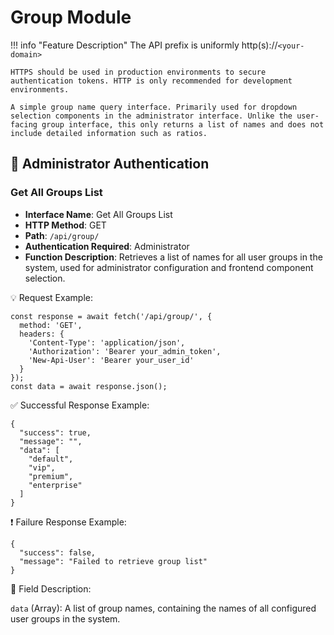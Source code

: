 # Group Module

!!! info "Feature Description"
    The API prefix is uniformly http(s)://`<your-domain>`

    HTTPS should be used in production environments to secure authentication tokens. HTTP is only recommended for development environments.

    A simple group name query interface. Primarily used for dropdown selection components in the administrator interface. Unlike the user-facing group interface, this only returns a list of names and does not include detailed information such as ratios.

## 🔐 Administrator Authentication

### Get All Groups List

- **Interface Name**: Get All Groups List
- **HTTP Method**: GET
- **Path**: `/api/group/`
- **Authentication Required**: Administrator
- **Function Description**: Retrieves a list of names for all user groups in the system, used for administrator configuration and frontend component selection.

💡 Request Example:

```
const response = await fetch('/api/group/', {  
  method: 'GET',  
  headers: {  
    'Content-Type': 'application/json',  
    'Authorization': 'Bearer your_admin_token',
    'New-Api-User': 'Bearer your_user_id'
  }  
});  
const data = await response.json();
```

✅ Successful Response Example:

```
{  
  "success": true,  
  "message": "",  
  "data": [  
    "default",  
    "vip",  
    "premium",  
    "enterprise"  
  ]  
}
```

❗ Failure Response Example:

```
{  
  "success": false,  
  "message": "Failed to retrieve group list"  
}
```

🧾 Field Description:

`data` (Array): A list of group names, containing the names of all configured user groups in the system.